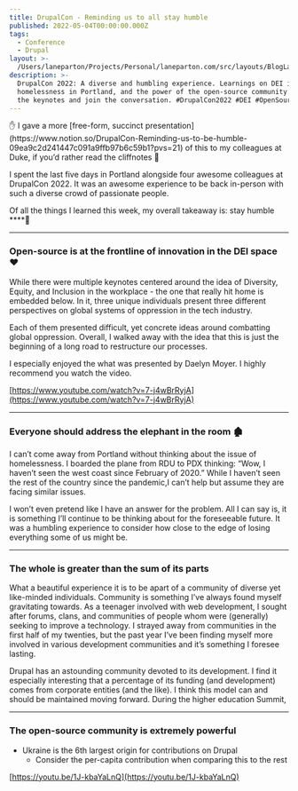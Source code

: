 ```yaml
---
title: DrupalCon - Reminding us to all stay humble
published: 2022-05-04T00:00:00.000Z
tags:
  - Conference
  - Drupal
layout: >-
  /Users/laneparton/Projects/Personal/laneparton.com/src/layouts/BlogLayout.astro
description: >-
  DrupalCon 2022: A diverse and humbling experience. Learnings on DEI in tech,
  homelessness in Portland, and the power of the open-source community. Watch
  the keynotes and join the conversation. #DrupalCon2022 #DEI #OpenSource
---
```


<aside>
✋ I gave a more [free-form, succinct presentation](https://www.notion.so/DrupalCon-Reminding-us-to-be-humble-09ea9c2d241447c091a9ffb97b6c59b1?pvs=21) of this to my colleagues at Duke, if you’d rather read the cliffnotes 🙂

</aside>

I spent the last five days in Portland alongside four awesome colleagues at DrupalCon 2022. It was an awesome experience to be back in-person with such a diverse crowd of passionate people.

Of all the things I learned this week, my overall takeaway is: stay humble ****🤔

---

### Open-source is at the frontline of innovation in the DEI space ❤️

While there were multiple keynotes centered around the idea of Diversity, Equity, and Inclusion in the workplace - the one that really hit home is embedded below. In it, three unique individuals present three different perspectives on global systems of oppression in the tech industry.

Each of them presented difficult, yet concrete ideas around combatting global oppression. Overall, I walked away with the idea that this is just the beginning of a long road to restructure our processes.

I especially enjoyed the what was presented by Daelyn Moyer. I highly recommend you watch the video.

[https://www.youtube.com/watch?v=7-j4wBrRyjA](https://www.youtube.com/watch?v=7-j4wBrRyjA)

---

### Everyone should address the elephant in the room 🏚️

I can’t come away from Portland without thinking about the issue of homelessness. I boarded the plane from RDU to PDX thinking: “Wow, I haven’t seen the west coast since February of 2020.” While I haven’t seen the rest of the country since the pandemic,I can’t help but assume they are facing similar issues.

I won’t even pretend like I have an answer for the problem. All I can say is, it is something I’ll continue to be thinking about for the foreseeable future. It was a humbling experience to consider how close to the edge of losing everything some of us might be.

---

### T**he whole is greater than the sum of its parts**

What a beautiful experience it is to be apart of a community of diverse yet like-minded individuals. Community is something I’ve always found myself gravitating towards. As a teenager involved with web development, I sought after forums, clans, and communities of people whom were (generally) seeking to improve a technology. I strayed away from communities in the first half of my twenties, but the past year I’ve been finding myself more involved in various development communities and it’s something I foresee lasting.

Drupal has an astounding community devoted to its development. I find it especially interesting that a percentage of its funding (and development) comes from corporate entities (and the like). I think this model can and should be maintained moving forward. During the higher education Summit,

---

### The open-source community is **extremely powerful**

- Ukraine is the 6th largest origin for contributions on Drupal
    - Consider the per-capita contribution when comparing this to the rest

[https://youtu.be/1J-kbaYaLnQ](https://youtu.be/1J-kbaYaLnQ)
